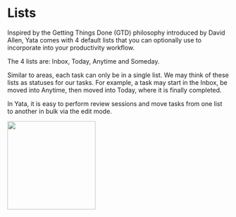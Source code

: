 # Lists

Inspired by the Getting Things Done (GTD) philosophy introduced by David Allen, Yata comes with 4 default lists that you can optionally use to incorporate into your productivity workflow.  

The 4 lists are: Inbox, Today, Anytime and Someday.  
                    
Similar to areas, each task can only be in a single list. We may think of these lists as statuses for our tasks. For example, a task may start in the Inbox, be moved into Anytime, then moved into Today, where it is finally completed.

In Yata, it is easy to perform review sessions and move tasks from one list to another in bulk via the edit mode.

<img src="https://beetee17.github.io/docs/assets/Yata/gifs/BulkMoveDemo@3x.gif" width="200">
